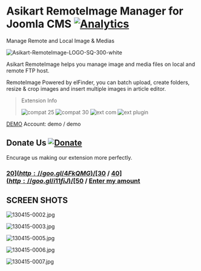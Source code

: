 # Asikart RemoteImage Manager for Joomla CMS  [![Analytics](https://ga-beacon.appspot.com/UA-48372917-1/remoteimage/readme)](https://github.com/igrigorik/ga-beacon)

Manage Remote and Local Image & Medias

![Asikart-RemoteImage-LOGO-SQ-300-white][1]

Asikart RemoteImage helps you manage image and media files on local and remote FTP host.

RemoteImage Powered by elFinder, you can batch upload, create folders, resize & crop images and insert multiple images in article editor.


> Extension Info
>
> ![compat 25][2]&nbsp;![compat 30][3]&nbsp;![ext com][4]&nbsp;![ext plugin][5]

[DEMO][7] Account: demo / demo

## Donate Us [![Donate](http://f.cl.ly/items/201r3g370r0r461l3x2b/btn_donate_LG.gif)](http://goo.gl/RklRQV)

Encurage us making our extension more perfectly.

### [$20](http://goo.gl/4FkQMG) / [$30](http://goo.gl/0NYmUT) / [$40](http://goo.gl/i11fiJ) / [$50](http://goo.gl/pOZwLe) / [Enter my amount](http://goo.gl/RklRQV)


## SCREEN SHOTS

![130415-0002.jpg][8]

![130415-0003.jpg][9]

![130415-0005.jpg][10]

![130415-0006.jpg][11]

![130415-0007.jpg][12]

   [1]: http://ext.asikart.com/images/extensions/remoteimage/Asikart-RemoteImage-LOGO-SQ-300-white.png
   [2]: http://ext.asikart.com/images/global/extension/compat_25.png
   [3]: http://ext.asikart.com/images/global/extension/compat_30.png
   [4]: http://ext.asikart.com/images/global/extension/ext_com.png
   [5]: http://ext.asikart.com/images/global/extension/ext_plugin.png
   [6]: http://ext.asikart.com/downloads/asikart-remoteimage.html
   [7]: http://demo.asikart.com/quickcontent/administrator/
   [8]: http://ext.asikart.com/images/extensions/remoteimage/130415-0002.jpg
   [9]: http://ext.asikart.com/images/extensions/remoteimage/130415-0003.jpg
   [10]: http://ext.asikart.com/images/extensions/remoteimage/130415-0005.jpg
   [11]: http://ext.asikart.com/images/extensions/remoteimage/130415-0006.jpg
   [12]: http://ext.asikart.com/images/extensions/remoteimage/130415-0007.jpg
  
